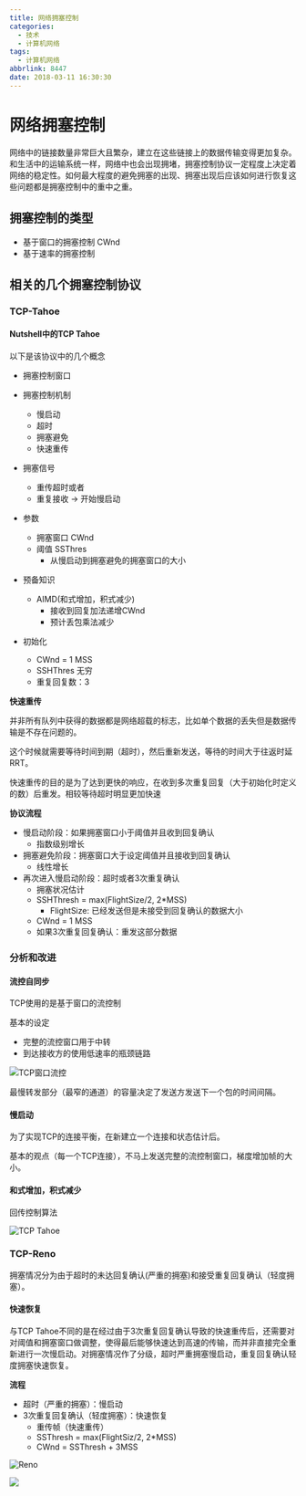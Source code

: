 ```yaml
---
title: 网络拥塞控制
categories: 
  - 技术
  - 计算机网络
tags:
  - 计算机网络
abbrlink: 8447
date: 2018-03-11 16:30:30
---
```


# 网络拥塞控制

网络中的链接数量非常巨大且繁杂，建立在这些链接上的数据传输变得更加复杂。和生活中的运输系统一样，网络中也会出现拥堵，拥塞控制协议一定程度上决定着网络的稳定性。如何最大程度的避免拥塞的出现、拥塞出现后应该如何进行恢复这些问题都是拥塞控制中的重中之重。

## 拥塞控制的类型

- 基于窗口的拥塞控制 CWnd
- 基于速率的拥塞控制


## 相关的几个拥塞控制协议

### TCP-Tahoe

#### Nutshell中的TCP Tahoe

以下是该协议中的几个概念

- 拥塞控制窗口
- 拥塞控制机制
    + 慢启动
    + 超时
    + 拥塞避免
    + 快速重传
 
- 拥塞信号
    + 重传超时或者
    + 重复接收
    -> 开始慢启动
     
- 参数
    + 拥塞窗口 CWnd
    + 阈值 SSThres
        * 从慢启动到拥塞避免的拥塞窗口的大小
 
- 预备知识
    + AIMD(和式增加，积式减少)
        * 接收到回复加法递增CWnd
        * 预计丢包乘法减少
- 初始化
    + CWnd = 1 MSS
    + SSHThres 无穷
    + 重复回复数：3

**快速重传**

并非所有队列中获得的数据都是网络超载的标志，比如单个数据的丢失但是数据传输是不存在问题的。

这个时候就需要等待时间到期（超时），然后重新发送，等待的时间大于往返时延RRT。

快速重传的目的是为了达到更快的响应，在收到多次重复回复（大于初始化时定义的数）后重发。相较等待超时明显更加快速

**协议流程**

- 慢启动阶段：如果拥塞窗口小于阈值并且收到回复确认
    + 指数级别增长
- 拥塞避免阶段：拥塞窗口大于设定阈值并且接收到回复确认
    + 线性增长 
- 再次进入慢启动阶段：超时或者3次重复确认
    + 拥塞状况估计
    + SSHThresh = max(FlightSize/2, 2*MSS)
        * FlightSize: 已经发送但是未接受到回复确认的数据大小
    + CWnd = 1 MSS
    + 如果3次重复回复确认：重发这部分数据

### 分析和改进

#### 流控自同步

TCP使用的是基于窗口的流控制

基本的设定

- 完整的流控窗口用于中转
- 到达接收方的使用低速率的瓶颈链路

![TCP窗口流控](https://storage.googleapis.com/ning_picture/TCP窗口流控.PNG)

最慢转发部分（最窄的通道）的容量决定了发送方发送下一个包的时间间隔。

#### 慢启动

为了实现TCP的连接平衡，在新建立一个连接和状态估计后。

基本的观点（每一个TCP连接），不马上发送完整的流控制窗口，梯度增加帧的大小。

#### 和式增加，积式减少

回传控制算法

![TCP Tahoe](https://storage.googleapis.com/ning_picture/Taheo.PNG)

### TCP-Reno

拥塞情况分为由于超时的未达回复确认(严重的拥塞)和接受重复回复确认（轻度拥塞）。

#### 快速恢复

与TCP Tahoe不同的是在经过由于3次重复回复确认导致的快速重传后，还需要对对阈值和拥塞窗口做调整，使得最后能够快速达到高速的传输，而并非直接完全重新进行一次慢启动。对拥塞情况作了分级，超时严重拥塞慢启动，重复回复确认轻度拥塞快速恢复。

**流程**

- 超时（严重的拥塞）：慢启动
- 3次重复回复确认（轻度拥塞）：快速恢复
    + 重传帧（快速重传）
    + SSThresh = max(FlightSiz/2, 2*MSS)
    + CWnd = SSThresh + 3MSS

![Reno](https://storage.googleapis.com/ning_picture/Reno.PNG)


![](https://storage.googleapis.com/ning_picture/mainlogo.png)
